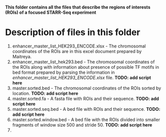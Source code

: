 **This folder contains all the files that describe the regions of interests (ROIs) of a focused STARR-Seq experiment**

# Description of files in this folder
1. enhancer_master_list_HEK293_ENCODE.xlsx - The chromosomal coordinates of the ROIs are in this excel document prepared by Maitreya.
2. enhancer_master_list_hek293.bed - The chromosomal coordinates of the ROIs along with information about presence of possible TF motifs in bed format prepared by parsing the information in *enhancer_master_list_HEK293_ENCODE.xlsx* file. **TODO: add script here**
3. master.sorted.bed - The chromosomal coordinates of the ROIs sorted by location. **TODO: add script here**
4. master.sorted.fa - A fasta file with ROIs and their sequence. **TODO: add script here**
5. master.sorted.seq.bed - A bed file with ROIs and their sequence. **TODO: add script here**
6. master.sorted.window.bed - A bed file with the ROIs divided into smaller fragments of window size 500 and stride 50. **TODO: add script here**
7. 

